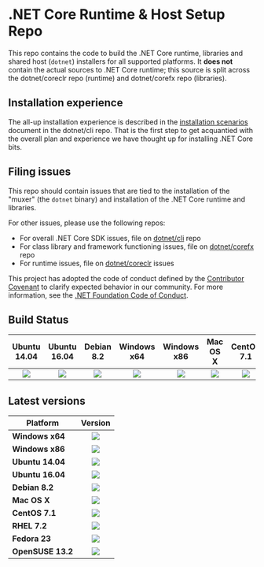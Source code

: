 .NET Core Runtime & Host Setup Repo
===================================

This repo contains the code to build the .NET Core runtime, libraries and shared host (`dotnet`) installers for 
all supported platforms. It **does not** contain the actual sources to .NET Core runtime; this source is split across 
the dotnet/coreclr repo (runtime) and dotnet/corefx repo (libraries). 

## Installation experience
The all-up installation experience is described in the [installation scenarios](https://github.com/dotnet/cli/blob/rel/1.0.0/Documentation/cli-installation-scenarios.md) 
document in the dotnet/cli repo. That is the first step to get acquantied with the overall plan and experience we have
thought up for installing .NET Core bits. 

## Filing issues
This repo should contain issues that are tied to the installation of the "muxer" (the `dotnet` binary) and installation 
of the .NET Core runtime and libraries. 

For other issues, please use the following repos:

- For overall .NET Core SDK issues, file on [dotnet/cli](https://github.com/dotnet/cli) repo
- For class library and framework functioning issues, file on [dotnet/corefx](https://github.com/dotnet/corefx) repo
- For runtime issues, file on [dotnet/coreclr](https://github.com/dotnet/coreclr) issues

This project has adopted the code of conduct defined by the [Contributor Covenant](http://contributor-covenant.org/) to clarify expected behavior in our community. For more information, see the [.NET Foundation Code of Conduct](http://www.dotnetfoundation.org/code-of-conduct).

Build Status
------------

|Ubuntu 14.04 |Ubuntu 16.04 |Debian 8.2 |Windows x64 |Windows x86 |Mac OS X |CentOS 7.1 |RHEL 7.2 |Fedora 23 |OpenSUSE 13.2 |
|:------:|:------:|:------:|:------:|:------:|:------:|:------:|:------:|:------:|:------:|
|[![](https://mseng.visualstudio.com/_apis/public/build/definitions/d09b7a4d-0a51-4c0e-a15a-07921d5b558f/3599/badge)](https://mseng.visualstudio.com/dotnetcore/_build?_a=completed&definitionId=3599)|[![](https://mseng.visualstudio.com/_apis/public/build/definitions/d09b7a4d-0a51-4c0e-a15a-07921d5b558f/3600/badge)](https://mseng.visualstudio.com/dotnetcore/_build?_a=completed&definitionId=3600)|[![](https://mseng.visualstudio.com/_apis/public/build/definitions/d09b7a4d-0a51-4c0e-a15a-07921d5b558f/3592/badge)](https://mseng.visualstudio.com/dotnetcore/_build?_a=completed&definitionId=3592)|[![](https://mseng.visualstudio.com/_apis/public/build/definitions/d09b7a4d-0a51-4c0e-a15a-07921d5b558f/3597/badge)](https://mseng.visualstudio.com/dotnetcore/_build?_a=completed&definitionId=3597)|[![](https://mseng.visualstudio.com/_apis/public/build/definitions/d09b7a4d-0a51-4c0e-a15a-07921d5b558f/3598/badge)](https://mseng.visualstudio.com/dotnetcore/_build?_a=completed&definitionId=3598)|[![](https://mseng.visualstudio.com/_apis/public/build/definitions/d09b7a4d-0a51-4c0e-a15a-07921d5b558f/3595/badge)](https://mseng.visualstudio.com/dotnetcore/_build?_a=completed&definitionId=3595)|[![](https://mseng.visualstudio.com/_apis/public/build/definitions/d09b7a4d-0a51-4c0e-a15a-07921d5b558f/3591/badge)](https://mseng.visualstudio.com/dotnetcore/_build?_a=completed&definitionId=3591)|[![](https://mseng.visualstudio.com/_apis/public/build/definitions/d09b7a4d-0a51-4c0e-a15a-07921d5b558f/3596/badge)](https://mseng.visualstudio.com/dotnetcore/_build?_a=completed&definitionId=3596)|[![](https://mseng.visualstudio.com/_apis/public/build/definitions/d09b7a4d-0a51-4c0e-a15a-07921d5b558f/3593/badge)](https://mseng.visualstudio.com/dotnetcore/_build?_a=completed&definitionId=3593)|[![](https://mseng.visualstudio.com/_apis/public/build/definitions/d09b7a4d-0a51-4c0e-a15a-07921d5b558f/3594/badge)](https://mseng.visualstudio.com/dotnetcore/_build?_a=completed&definitionId=3594)|

Latest versions
-----------------------

|Platform |Version |
|---------|:------:|
|**Windows x64**|[![](https://dotnetcli.blob.core.windows.net/dotnet/preview/Binaries/Latest/sharedfx_Windows_x64_Release_version_badge.svg)](https://dotnetcli.blob.core.windows.net/dotnet/preview/dnvm/latest.sharedfx.win.x64.version)|
|**Windows x86**|[![](https://dotnetcli.blob.core.windows.net/dotnet/preview/Binaries/Latest/sharedfx_Windows_x86_Release_version_badge.svg)](https://dotnetcli.blob.core.windows.net/dotnet/preview/dnvm/latest.sharedfx.win.x86.version)|
|**Ubuntu 14.04**|[![](https://dotnetcli.blob.core.windows.net/dotnet/preview/Binaries/Latest/sharedfx_Ubuntu_x64_Release_version_badge.svg)](https://dotnetcli.blob.core.windows.net/dotnet/preview/dnvm/latest.sharedfx.ubuntu.x64.version)|
|**Ubuntu 16.04**|[![](https://dotnetcli.blob.core.windows.net/dotnet/preview/Binaries/Latest/sharedfx_Ubuntu_16_04_x64_Release_version_badge.svg)](https://dotnetcli.blob.core.windows.net/dotnet/preview/dnvm/latest.sharedfx.ubuntu.16.04.x64.version)|
|**Debian 8.2**|[![](https://dotnetcli.blob.core.windows.net/dotnet/preview/Binaries/Latest/sharedfx_Debian_x64_Release_version_badge.svg)](https://dotnetcli.blob.core.windows.net/dotnet/preview/dnvm/latest.sharedfx.debian.x64.version)|
|**Mac OS X**|[![](https://dotnetcli.blob.core.windows.net/dotnet/preview/Binaries/Latest/sharedfx_OSX_x64_Release_version_badge.svg)](https://dotnetcli.blob.core.windows.net/dotnet/preview/dnvm/latest.sharedfx.osx.x64.version)|
|**CentOS 7.1**|[![](https://dotnetcli.blob.core.windows.net/dotnet/preview/Binaries/Latest/sharedfx_CentOS_x64_Release_version_badge.svg)](https://dotnetcli.blob.core.windows.net/dotnet/preview/dnvm/latest.sharedfx.centos.x64.version)|
|**RHEL 7.2**|[![](https://dotnetcli.blob.core.windows.net/dotnet/preview/Binaries/Latest/sharedfx_RHEL_x64_Release_version_badge.svg)](https://dotnetcli.blob.core.windows.net/dotnet/preview/dnvm/latest.sharedfx.rhel.x64.version)|
|**Fedora 23**|[![](https://dotnetcli.blob.core.windows.net/dotnet/preview/Binaries/Latest/sharedfx_Fedora_23_x64_Release_version_badge.svg)](https://dotnetcli.blob.core.windows.net/dotnet/preview/dnvm/latest.sharedfx.fedora.23.x64.version)|
|**OpenSUSE 13.2**|[![](https://dotnetcli.blob.core.windows.net/dotnet/preview/Binaries/Latest/sharedfx_openSUSE_13_2_x64_Release_version_badge.svg)](https://dotnetcli.blob.core.windows.net/dotnet/preview/dnvm/latest.sharedfx.opensuse.13.2.x64.version)|
